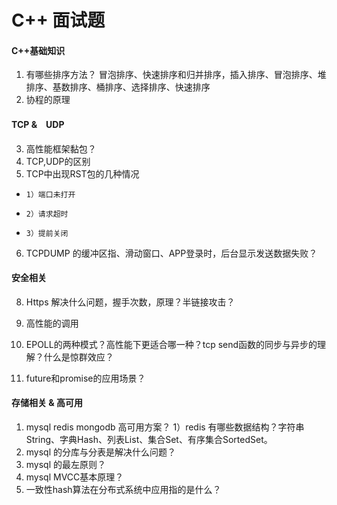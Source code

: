 # C++ 面试题  
#### C++基础知识
1. 有哪些排序方法？
    冒泡排序、快速排序和归并排序，插入排序、冒泡排序、堆排序、基数排序、桶排序、选择排序、快速排序
1. 协程的原理 

#### TCP &　UDP
3. 高性能框架黏包？
4. TCP,UDP的区别
5. TCP中出现RST包的几种情况
*     1）端口未打开
*     2）请求超时
*     3）提前关闭
6. TCPDUMP 的缓冲区指、滑动窗口、APP登录时，后台显示发送数据失败？

#### 安全相关
8. Https 解决什么问题，握手次数，原理？半链接攻击？

1. 高性能的调用
1. EPOLL的两种模式？高性能下更适合哪一种？tcp send函数的同步与异步的理解？什么是惊群效应？
1. future和promise的应用场景？

#### 存储相关 & 高可用
1. mysql redis mongodb 高可用方案？
    1）redis 有哪些数据结构？字符串String、字典Hash、列表List、集合Set、有序集合SortedSet。
1. mysql 的分库与分表是解决什么问题？
1. mysql 的最左原则？
1. mysql MVCC基本原理？
1. 一致性hash算法在分布式系统中应用指的是什么？
